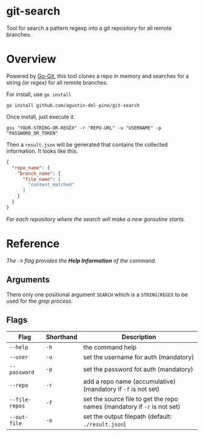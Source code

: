 # git-search
Tool for search a pattern regexp into a git repository for all remote branches.

# Overview
Powered by [Go-Git](https://github.com/go-git/go-git/v5),
this tool clones a repo in memory and searches for a string *(or regex)* for all remote branches.

For install, use `go install`
````shell
go install github.com/agustin-del-pino/git-search
````

Once install, just execute it.

````shell
gss "YOUR-STRING-OR-REGEX" -r "REPO-URL" -u "USERNAME" -p "PASSWORD_OR_TOKEN"
````

Then a `result.json` will be generated that contains the collected information. It looks like this.

````json
{
  "repo_name": {
    "branch_name": {
      "file_name": [
        "content_matched"
      ]
    }
  }
}
````

*For each repository where the search will make a new goroutine starts.*  

# Reference
*The `-h` flag provides the **Help Information** of the command.*

## Arguments
There only one positional argument `SEARCH` which is a 
`STRING|REGEX` to be used for the *grep process*.

## Flags
| Flag           | Shorthand | Description                                                              |
|----------------|-----------|--------------------------------------------------------------------------|
| `--help`       | `-h`      | the command help                                                         |
| `--user`       | `-u`      | set the username for auth (mandatory)                                    |
| `--password`   | `-p`      | set the password fot auth (mandatory)                                    |
| `--repo`       | `-r`      | add a repo name (accumulative) (mandatory if `-f` is not set)            |
| `--file-repos` | `-f`      | set the source file to get the repo names (mandatory if `-r` is not set) |
| `--out-file`   | `-o`      | set the output filepath (default: `./result.json`)                       |
